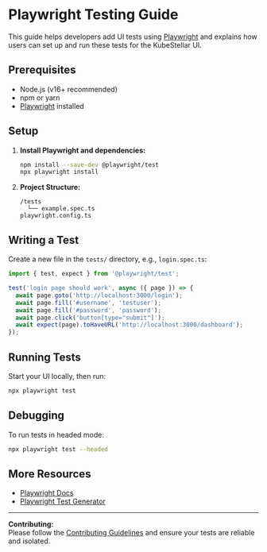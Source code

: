 # Playwright Testing Guide

This guide helps developers add UI tests using [Playwright](https://playwright.dev/) and explains how users can set up and run these tests for the KubeStellar UI.

## Prerequisites

- Node.js (v16+ recommended)
- npm or yarn
- [Playwright](https://playwright.dev/) installed

## Setup

1. **Install Playwright and dependencies:**

   ```sh
   npm install --save-dev @playwright/test
   npx playwright install
   ```

2. **Project Structure:**

   ```
   /tests
     └── example.spec.ts
   playwright.config.ts
   ```

## Writing a Test

Create a new file in the `tests/` directory, e.g., `login.spec.ts`:

```typescript
import { test, expect } from '@playwright/test';

test('login page should work', async ({ page }) => {
  await page.goto('http://localhost:3000/login');
  await page.fill('#username', 'testuser');
  await page.fill('#password', 'password');
  await page.click('button[type="submit"]');
  await expect(page).toHaveURL('http://localhost:3000/dashboard');
});
```

## Running Tests

Start your UI locally, then run:

```sh
npx playwright test
```

## Debugging

To run tests in headed mode:

```sh
npx playwright test --headed
```

## More Resources

- [Playwright Docs](https://playwright.dev/docs/intro)
- [Playwright Test Generator](https://playwright.dev/docs/codegen)

---

**Contributing:**  
Please follow the [Contributing Guidelines](./CONTRIBUTING.md) and ensure your tests are reliable and isolated.